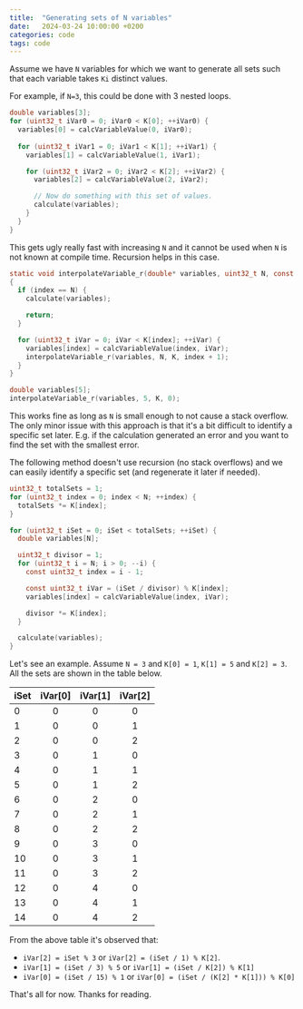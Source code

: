 ```yaml
---
title:  "Generating sets of N variables"
date:   2024-03-24 10:00:00 +0200
categories: code
tags: code
---
```


Assume we have `N` variables for which we want to generate all sets such that each variable takes `Ki` distinct values. 

For example, if `N=3`, this could be done with 3 nested loops.

```c
double variables[3];
for (uint32_t iVar0 = 0; iVar0 < K[0]; ++iVar0) {
  variables[0] = calcVariableValue(0, iVar0);
  
  for (uint32_t iVar1 = 0; iVar1 < K[1]; ++iVar1) {
    variables[1] = calcVariableValue(1, iVar1);

    for (uint32_t iVar2 = 0; iVar2 < K[2]; ++iVar2) {
      variables[2] = calcVariableValue(2, iVar2);

      // Now do something with this set of values.
      calculate(variables);
    }
  }
}
```

This gets ugly really fast with increasing `N` and it cannot be used when `N` is not known at compile time. Recursion helps in this case.

```c
static void interpolateVariable_r(double* variables, uint32_t N, const uint32_t* K, uint32_t index)
{
  if (index == N) {
    calculate(variables);

    return;
  }

  for (uint32_t iVar = 0; iVar < K[index]; ++iVar) {
    variables[index] = calcVariableValue(index, iVar);
    interpolateVariable_r(variables, N, K, index + 1);
  }
}

double variables[5];
interpolateVariable_r(variables, 5, K, 0);
```

This works fine as long as `N` is small enough to not cause a stack overflow. The only minor issue with this approach is that it's a bit difficult to identify a specific set later. E.g. if the calculation generated an error and you want to find the set with the smallest error.

The following method doesn't use recursion (no stack overflows) and we can easily identify a specific set (and regenerate it later if needed).

```c
uint32_t totalSets = 1;
for (uint32_t index = 0; index < N; ++index) {
  totalSets *= K[index];
}

for (uint32_t iSet = 0; iSet < totalSets; ++iSet) {
  double variables[N];

  uint32_t divisor = 1;
  for (uint32_t i = N; i > 0; --i) {
    const uint32_t index = i - 1;

    const uint32_t iVar = (iSet / divisor) % K[index];
    variables[index] = calcVariableValue(index, iVar);

    divisor *= K[index];
  }

  calculate(variables);
}
```

Let's see an example. Assume `N = 3` and `K[0] = 1`, `K[1] = 5` and `K[2] = 3`. All the sets are shown in the table below.

iSet | iVar[0] | iVar[1] | iVar[2]
-|:-:|:-:|:-:
0 | 0 | 0 | 0
1 | 0 | 0 | 1
2 | 0 | 0 | 2
3 | 0 | 1 | 0
4 | 0 | 1 | 1
5 | 0 | 1 | 2
6 | 0 | 2 | 0
7 | 0 | 2 | 1
8 | 0 | 2 | 2
9 | 0 | 3 | 0
10 | 0 | 3 | 1
11 | 0 | 3 | 2
12 | 0 | 4 | 0
13 | 0 | 4 | 1
14 | 0 | 4 | 2

From the above table it's observed that:
- `iVar[2] = iSet % 3` or `iVar[2] = (iSet / 1) % K[2]`.
- `iVar[1] = (iSet / 3) % 5` or `iVar[1] = (iSet / K[2]) % K[1]`
- `iVar[0] = (iSet / 15) % 1` or `iVar[0] = (iSet / (K[2] * K[1])) % K[0]`


That's all for now. Thanks for reading.
